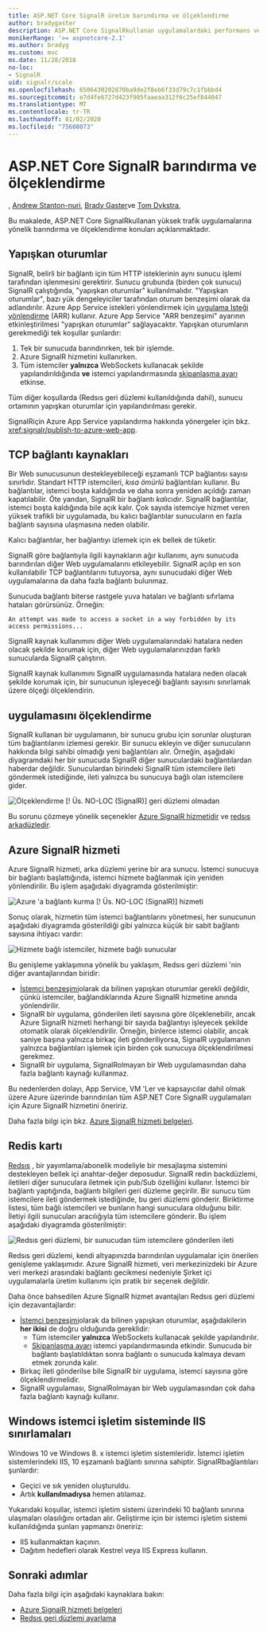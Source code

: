 ```yaml
---
title: ASP.NET Core SignalR üretim barındırma ve ölçeklendirme
author: bradygaster
description: ASP.NET Core SignalRkullanan uygulamalardaki performans ve ölçeklendirme sorunlarının nasıl önleneceğini öğrenin.
monikerRange: '>= aspnetcore-2.1'
ms.author: bradyg
ms.custom: mvc
ms.date: 11/28/2018
no-loc:
- SignalR
uid: signalr/scale
ms.openlocfilehash: 6506430202870ba9de2f8eb6f33d79c7c1fbbbd4
ms.sourcegitcommit: e7d4fe6727d423f905faaeaa312f6c25ef844047
ms.translationtype: MT
ms.contentlocale: tr-TR
ms.lasthandoff: 01/02/2020
ms.locfileid: "75608073"
---
```

# <a name="aspnet-core-opno-locsignalr-hosting-and-scaling"></a>ASP.NET Core SignalR barındırma ve ölçeklendirme

, [Andrew Stanton-nuri](https://twitter.com/anurse), [Brady Gaster](https://twitter.com/bradygaster)ve [Tom Dykstra](https://github.com/tdykstra),

Bu makalede, ASP.NET Core SignalRkullanan yüksek trafik uygulamalarına yönelik barındırma ve ölçeklendirme konuları açıklanmaktadır.

## <a name="sticky-sessions"></a>Yapışkan oturumlar

SignalR, belirli bir bağlantı için tüm HTTP isteklerinin aynı sunucu işlemi tarafından işlenmesini gerektirir. Sunucu grubunda (birden çok sunucu) SignalR çalıştığında, "yapışkan oturumlar" kullanılmalıdır. "Yapışkan oturumlar", bazı yük dengeleyiciler tarafından oturum benzeşimi olarak da adlandırılır. Azure App Service istekleri yönlendirmek için [uygulama Isteği yönlendirme](https://docs.microsoft.com/iis/extensions/planning-for-arr/application-request-routing-version-2-overview) (ARR) kullanır. Azure App Service "ARR benzeşimi" ayarının etkinleştirilmesi "yapışkan oturumlar" sağlayacaktır. Yapışkan oturumların gerekmediği tek koşullar şunlardır:

1. Tek bir sunucuda barındırırken, tek bir işlemde.
1. Azure SignalR hizmetini kullanırken.
1. Tüm istemciler **yalnızca** WebSockets kullanacak şekilde yapılandırıldığında **ve** istemci yapılandırmasında [skipanlaşma ayarı](xref:signalr/configuration#configure-additional-options) etkinse.

Tüm diğer koşullarda (Redsıs geri düzlemi kullanıldığında dahil), sunucu ortamının yapışkan oturumlar için yapılandırılması gerekir.

SignalRiçin Azure App Service yapılandırma hakkında yönergeler için bkz. <xref:signalr/publish-to-azure-web-app>.

## <a name="tcp-connection-resources"></a>TCP bağlantı kaynakları

Bir Web sunucusunun destekleyebileceği eşzamanlı TCP bağlantısı sayısı sınırlıdır. Standart HTTP istemcileri, *kısa ömürlü* bağlantıları kullanır. Bu bağlantılar, istemci boşta kaldığında ve daha sonra yeniden açıldığı zaman kapatılabilir. Öte yandan, SignalR bir bağlantı *kalıcıdır*. SignalR bağlantılar, istemci boşta kaldığında bile açık kalır. Çok sayıda istemciye hizmet veren yüksek trafikli bir uygulamada, bu kalıcı bağlantılar sunucuların en fazla bağlantı sayısına ulaşmasına neden olabilir.

Kalıcı bağlantılar, her bağlantıyı izlemek için ek bellek de tüketir.

SignalR göre bağlantıyla ilgili kaynakların ağır kullanımı, aynı sunucuda barındırılan diğer Web uygulamalarını etkileyebilir. SignalR açılıp en son kullanılabilir TCP bağlantılarını tutuyorsa, aynı sunucudaki diğer Web uygulamalarına da daha fazla bağlantı bulunmaz.

Sunucuda bağlantı biterse rastgele yuva hataları ve bağlantı sıfırlama hataları görürsünüz. Örneğin:

```
An attempt was made to access a socket in a way forbidden by its access permissions...
```

SignalR kaynak kullanımını diğer Web uygulamalarındaki hatalara neden olacak şekilde korumak için, diğer Web uygulamalarınızdan farklı sunucularda SignalR çalıştırın.

SignalR kaynak kullanımını SignalR uygulamasında hatalara neden olacak şekilde korumak için, bir sunucunun işleyeceği bağlantı sayısını sınırlamak üzere ölçeği ölçeklendirin.

## <a name="scale-out"></a>uygulamasını ölçeklendirme

SignalR kullanan bir uygulamanın, bir sunucu grubu için sorunlar oluşturan tüm bağlantılarını izlemesi gerekir. Bir sunucu ekleyin ve diğer sunucuların hakkında bilgi sahibi olmadığı yeni bağlantıları alır. Örneğin, aşağıdaki diyagramdaki her bir sunucuda SignalR diğer sunuculardaki bağlantılardan haberdar değildir. Sunuculardan birindeki SignalR tüm istemcilere ileti göndermek istediğinde, ileti yalnızca bu sunucuya bağlı olan istemcilere gider.

![Ölçeklendirme [! Üs. NO-LOC (SignalR)] geri düzlemi olmadan](scale/_static/scale-no-backplane.png)

Bu sorunu çözmeye yönelik seçenekler [Azure SignalR hizmetidir](#azure-signalr-service) ve [redsıs arkadüzledir](#redis-backplane).

## <a name="azure-opno-locsignalr-service"></a>Azure SignalR hizmeti

Azure SignalR hizmeti, arka düzlemi yerine bir ara sunucu. İstemci sunucuya bir bağlantı başlattığında, istemci hizmete bağlanmak için yeniden yönlendirilir. Bu işlem aşağıdaki diyagramda gösterilmiştir:

![Azure 'a bağlantı kurma [! Üs. NO-LOC (SignalR)] hizmeti](scale/_static/azure-signalr-service-one-connection.png)

Sonuç olarak, hizmetin tüm istemci bağlantılarını yönetmesi, her sunucunun aşağıdaki diyagramda gösterildiği gibi yalnızca küçük bir sabit bağlantı sayısına ihtiyacı vardır:

![Hizmete bağlı istemciler, hizmete bağlı sunucular](scale/_static/azure-signalr-service-multiple-connections.png)

Bu genişleme yaklaşımına yönelik bu yaklaşım, Redsıs geri düzlemi 'nin diğer avantajlarından biridir:

* [İstemci benzeşimi](/iis/extensions/configuring-application-request-routing-arr/http-load-balancing-using-application-request-routing#step-3---configure-client-affinity)olarak da bilinen yapışkan oturumlar gerekli değildir, çünkü istemciler, bağlandıklarında Azure SignalR hizmetine anında yönlendirilir.
* SignalR bir uygulama, gönderilen ileti sayısına göre ölçeklenebilir, ancak Azure SignalR hizmeti herhangi bir sayıda bağlantıyı işleyecek şekilde otomatik olarak ölçeklendirilir. Örneğin, binlerce istemci olabilir, ancak saniye başına yalnızca birkaç ileti gönderiliyorsa, SignalR uygulamanın yalnızca bağlantıları işlemek için birden çok sunucuya ölçeklendirilmesi gerekmez.
* SignalR bir uygulama, SignalRolmayan bir Web uygulamasından daha fazla bağlantı kaynağı kullanmaz.

Bu nedenlerden dolayı, App Service, VM 'Ler ve kapsayıcılar dahil olmak üzere Azure üzerinde barındırılan tüm ASP.NET Core SignalR uygulamaları için Azure SignalR hizmetini öneririz.

Daha fazla bilgi için bkz. [Azure SignalR hizmeti belgeleri](/azure/azure-signalr/signalr-overview).

## <a name="redis-backplane"></a>Redis kartı

[Redsıs](https://redis.io/) , bir yayımlama/abonelik modeliyle bir mesajlaşma sistemini destekleyen bellek içi anahtar-değer deposudur. SignalR redin backdüzlemi, iletileri diğer sunuculara iletmek için pub/Sub özelliğini kullanır. İstemci bir bağlantı yaptığında, bağlantı bilgileri geri düzleme geçirilir. Bir sunucu tüm istemcilere ileti göndermek istediğinde, bu geri düzlemi gönderir. Biriktirme listesi, tüm bağlı istemcileri ve bunların hangi sunuculara olduğunu bilir. İletiyi ilgili sunucuları aracılığıyla tüm istemcilere gönderir. Bu işlem aşağıdaki diyagramda gösterilmiştir:

![Redsıs geri düzlemi, bir sunucudan tüm istemcilere gönderilen ileti](scale/_static/redis-backplane.png)

Redsıs geri düzlemi, kendi altyapınızda barındırılan uygulamalar için önerilen genişleme yaklaşımıdır. Azure SignalR hizmeti, veri merkezinizdeki bir Azure veri merkezi arasındaki bağlantı gecikmesi nedeniyle Şirket içi uygulamalarla üretim kullanımı için pratik bir seçenek değildir.

Daha önce bahsedilen Azure SignalR hizmet avantajları Redsıs geri düzlemi için dezavantajlardır:

* [İstemci benzeşimi](/iis/extensions/configuring-application-request-routing-arr/http-load-balancing-using-application-request-routing#step-3---configure-client-affinity)olarak da bilinen yapışkan oturumlar, aşağıdakilerin **her ikisi** de doğru olduğunda gereklidir:
  * Tüm istemciler **yalnızca** WebSockets kullanacak şekilde yapılandırılır.
  * [Skipanlaşma ayarı](xref:signalr/configuration#configure-additional-options) istemci yapılandırmasında etkindir. 
   Sunucuda bir bağlantı başlatıldıktan sonra bağlantı o sunucuda kalmaya devam etmek zorunda kalır.
* Birkaç ileti gönderilse bile SignalR bir uygulama, istemci sayısına göre ölçeklendirmelidir.
* SignalR uygulaması, SignalRolmayan bir Web uygulamasından çok daha fazla bağlantı kaynağı kullanır.

## <a name="iis-limitations-on-windows-client-os"></a>Windows istemci işletim sisteminde IIS sınırlamaları

Windows 10 ve Windows 8. x istemci işletim sistemleridir. İstemci işletim sistemlerindeki IIS, 10 eşzamanlı bağlantı sınırına sahiptir. SignalRbağlantıları şunlardır:

* Geçici ve sık yeniden oluşturuldu.
* Artık **kullanılmadıysa** hemen atılamaz.

Yukarıdaki koşullar, istemci işletim sistemi üzerindeki 10 bağlantı sınırına ulaşmaları olasılığını ortadan alır. Geliştirme için bir istemci işletim sistemi kullanıldığında şunları yapmanızı öneririz:

* IIS kullanmaktan kaçının.
* Dağıtım hedefleri olarak Kestrel veya IIS Express kullanın.

## <a name="next-steps"></a>Sonraki adımlar

Daha fazla bilgi için aşağıdaki kaynaklara bakın:

* [Azure SignalR hizmeti belgeleri](/azure/azure-signalr/signalr-overview)
* [Redsıs geri düzlemi ayarlama](xref:signalr/redis-backplane)
